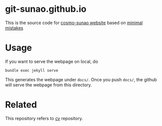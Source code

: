 # git-sunao.github.io

This is the source code for [cosmo-sunao website](https://github.com/git-sunao/git-sunao.github.io) based on [minimal mistakes](https://github.com/mmistakes/minimal-mistakes)

# Usage

If you want to serve the webpage on local, do

```console
bundle exec jekyll serve
```

This generates the webpage under `docs/`. Once you push `docs/`, the github will serve the webpage from this directory.

# Related

This repository refers to [cv](https://github.com/git-sunao/cv) repository.
